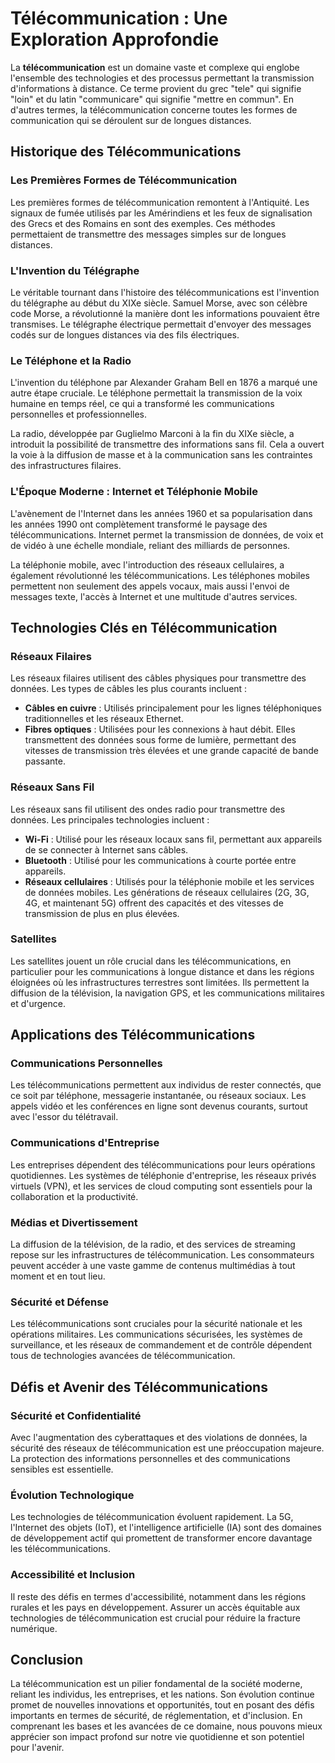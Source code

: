 # Télécommunication : Une Exploration Approfondie

La **télécommunication** est un domaine vaste et complexe qui englobe l'ensemble des technologies et des processus permettant la transmission d'informations à distance. Ce terme provient du grec "tele" qui signifie "loin" et du latin "communicare" qui signifie "mettre en commun". En d'autres termes, la télécommunication concerne toutes les formes de communication qui se déroulent sur de longues distances.

## Historique des Télécommunications

### Les Premières Formes de Télécommunication

Les premières formes de télécommunication remontent à l'Antiquité. Les signaux de fumée utilisés par les Amérindiens et les feux de signalisation des Grecs et des Romains en sont des exemples. Ces méthodes permettaient de transmettre des messages simples sur de longues distances.

### L'Invention du Télégraphe

Le véritable tournant dans l'histoire des télécommunications est l'invention du télégraphe au début du XIXe siècle. Samuel Morse, avec son célèbre code Morse, a révolutionné la manière dont les informations pouvaient être transmises. Le télégraphe électrique permettait d'envoyer des messages codés sur de longues distances via des fils électriques.

### Le Téléphone et la Radio

L'invention du téléphone par Alexander Graham Bell en 1876 a marqué une autre étape cruciale. Le téléphone permettait la transmission de la voix humaine en temps réel, ce qui a transformé les communications personnelles et professionnelles.

La radio, développée par Guglielmo Marconi à la fin du XIXe siècle, a introduit la possibilité de transmettre des informations sans fil. Cela a ouvert la voie à la diffusion de masse et à la communication sans les contraintes des infrastructures filaires.

### L'Époque Moderne : Internet et Téléphonie Mobile

L'avènement de l'Internet dans les années 1960 et sa popularisation dans les années 1990 ont complètement transformé le paysage des télécommunications. Internet permet la transmission de données, de voix et de vidéo à une échelle mondiale, reliant des milliards de personnes.

La téléphonie mobile, avec l'introduction des réseaux cellulaires, a également révolutionné les télécommunications. Les téléphones mobiles permettent non seulement des appels vocaux, mais aussi l'envoi de messages texte, l'accès à Internet et une multitude d'autres services.

## Technologies Clés en Télécommunication

### Réseaux Filaires

Les réseaux filaires utilisent des câbles physiques pour transmettre des données. Les types de câbles les plus courants incluent :

- **Câbles en cuivre** : Utilisés principalement pour les lignes téléphoniques traditionnelles et les réseaux Ethernet.
- **Fibres optiques** : Utilisées pour les connexions à haut débit. Elles transmettent des données sous forme de lumière, permettant des vitesses de transmission très élevées et une grande capacité de bande passante.

### Réseaux Sans Fil

Les réseaux sans fil utilisent des ondes radio pour transmettre des données. Les principales technologies incluent :

- **Wi-Fi** : Utilisé pour les réseaux locaux sans fil, permettant aux appareils de se connecter à Internet sans câbles.
- **Bluetooth** : Utilisé pour les communications à courte portée entre appareils.
- **Réseaux cellulaires** : Utilisés pour la téléphonie mobile et les services de données mobiles. Les générations de réseaux cellulaires (2G, 3G, 4G, et maintenant 5G) offrent des capacités et des vitesses de transmission de plus en plus élevées.

### Satellites

Les satellites jouent un rôle crucial dans les télécommunications, en particulier pour les communications à longue distance et dans les régions éloignées où les infrastructures terrestres sont limitées. Ils permettent la diffusion de la télévision, la navigation GPS, et les communications militaires et d'urgence.

## Applications des Télécommunications

### Communications Personnelles

Les télécommunications permettent aux individus de rester connectés, que ce soit par téléphone, messagerie instantanée, ou réseaux sociaux. Les appels vidéo et les conférences en ligne sont devenus courants, surtout avec l'essor du télétravail.

### Communications d'Entreprise

Les entreprises dépendent des télécommunications pour leurs opérations quotidiennes. Les systèmes de téléphonie d'entreprise, les réseaux privés virtuels (VPN), et les services de cloud computing sont essentiels pour la collaboration et la productivité.

### Médias et Divertissement

La diffusion de la télévision, de la radio, et des services de streaming repose sur les infrastructures de télécommunication. Les consommateurs peuvent accéder à une vaste gamme de contenus multimédias à tout moment et en tout lieu.

### Sécurité et Défense

Les télécommunications sont cruciales pour la sécurité nationale et les opérations militaires. Les communications sécurisées, les systèmes de surveillance, et les réseaux de commandement et de contrôle dépendent tous de technologies avancées de télécommunication.

## Défis et Avenir des Télécommunications

### Sécurité et Confidentialité

Avec l'augmentation des cyberattaques et des violations de données, la sécurité des réseaux de télécommunication est une préoccupation majeure. La protection des informations personnelles et des communications sensibles est essentielle.

### Évolution Technologique

Les technologies de télécommunication évoluent rapidement. La 5G, l'Internet des objets (IoT), et l'intelligence artificielle (IA) sont des domaines de développement actif qui promettent de transformer encore davantage les télécommunications.

### Accessibilité et Inclusion

Il reste des défis en termes d'accessibilité, notamment dans les régions rurales et les pays en développement. Assurer un accès équitable aux technologies de télécommunication est crucial pour réduire la fracture numérique.

## Conclusion

La télécommunication est un pilier fondamental de la société moderne, reliant les individus, les entreprises, et les nations. Son évolution continue promet de nouvelles innovations et opportunités, tout en posant des défis importants en termes de sécurité, de réglementation, et d'inclusion. En comprenant les bases et les avancées de ce domaine, nous pouvons mieux apprécier son impact profond sur notre vie quotidienne et son potentiel pour l'avenir.